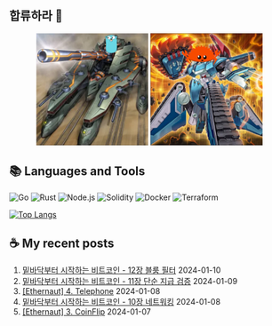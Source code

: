 ## 합류하라 🤝

<div align="center">
    <img src="https://github.com/piatoss3612/piatoss3612/blob/main/assets/go.png" alt="합류하라-go" width="40%" height="auto">
    <img src="https://github.com/piatoss3612/piatoss3612/blob/main/assets/rust.png" alt="합류하라-rust" width="40%" height="auto">
</div>

## 📚 Languages and Tools

![Go](https://img.shields.io/badge/Go-00ADD8?style=for-the-badge&logo=go&logoColor=white)
![Rust](https://img.shields.io/badge/Rust-000000?style=for-the-badge&logo=rust&logoColor=white)
![Node.js](https://img.shields.io/badge/Node.js-43853D?style=for-the-badge&logo=node.js&logoColor=white)
![Solidity](https://img.shields.io/badge/solidity-363636?style=for-the-badge&logo=solidity&logoColor=white)
![Docker](https://img.shields.io/badge/docker-%230db7ed.svg?style=for-the-badge&logo=docker&logoColor=white)
![Terraform](https://img.shields.io/badge/terraform-%235835CC.svg?style=for-the-badge&logo=terraform&logoColor=white)

[![Top Langs](https://github-readme-stats.vercel.app/api/top-langs/?username=piatoss3612&layout=compact)](https://github.com/piatoss3612/github-readme-stats)

## ☕ My recent posts

1. [밑바닥부터 시작하는 비트코인 - 12장 블룸 필터](https://piatoss3612.tistory.com/95) 2024-01-10
2. [밑바닥부터 시작하는 비트코인 - 11장 단순 지급 검증](https://piatoss3612.tistory.com/94) 2024-01-09
3. [[Ethernaut] 4. Telephone](https://piatoss3612.tistory.com/93) 2024-01-08
4. [밑바닥부터 시작하는 비트코인 - 10장 네트워킹](https://piatoss3612.tistory.com/92) 2024-01-08
5. [[Ethernaut] 3. CoinFlip](https://piatoss3612.tistory.com/91) 2024-01-07